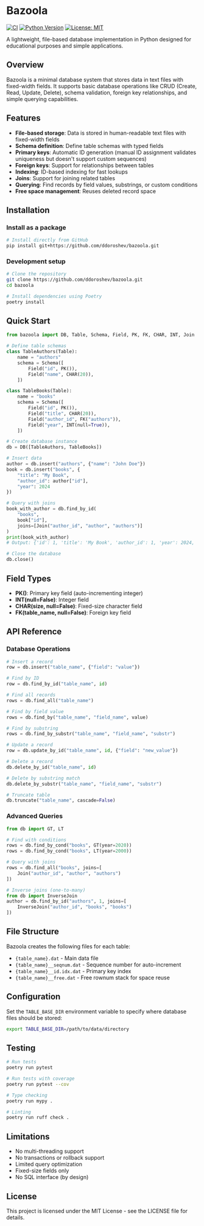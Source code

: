# Bazoola

[![CI](https://github.com/ddoroshev/bazoola/actions/workflows/ci.yml/badge.svg?branch=master)](https://github.com/ddoroshev/bazoola/actions/workflows/ci.yml)
[![Python Version](https://img.shields.io/badge/python-3.10%2B-blue)](https://www.python.org/downloads/)
[![License: MIT](https://img.shields.io/badge/License-MIT-yellow.svg)](https://opensource.org/licenses/MIT)

A lightweight, file-based database implementation in Python designed for educational purposes and simple applications.

## Overview

Bazoola is a minimal database system that stores data in text files with fixed-width fields. It supports basic database operations like CRUD (Create, Read, Update, Delete), schema validation, foreign key relationships, and simple querying capabilities.

## Features

- **File-based storage**: Data is stored in human-readable text files with fixed-width fields
- **Schema definition**: Define table schemas with typed fields
- **Primary keys**: Automatic ID generation (manual ID assignment validates uniqueness but doesn't support custom sequences)
- **Foreign keys**: Support for relationships between tables
- **Indexing**: ID-based indexing for fast lookups
- **Joins**: Support for joining related tables
- **Querying**: Find records by field values, substrings, or custom conditions
- **Free space management**: Reuses deleted record space

## Installation

### Install as a package

```bash
# Install directly from GitHub
pip install git+https://github.com/ddoroshev/bazoola.git
```

### Development setup

```bash
# Clone the repository
git clone https://github.com/ddoroshev/bazoola.git
cd bazoola

# Install dependencies using Poetry
poetry install
```

## Quick Start

```python
from bazoola import DB, Table, Schema, Field, PK, FK, CHAR, INT, Join

# Define table schemas
class TableAuthors(Table):
    name = "authors"
    schema = Schema([
        Field("id", PK()),
        Field("name", CHAR(20)),
    ])

class TableBooks(Table):
    name = "books"
    schema = Schema([
        Field("id", PK()),
        Field("title", CHAR(20)),
        Field("author_id", FK("authors")),
        Field("year", INT(null=True)),
    ])

# Create database instance
db = DB([TableAuthors, TableBooks])

# Insert data
author = db.insert("authors", {"name": "John Doe"})
book = db.insert("books", {
    "title": "My Book",
    "author_id": author["id"],
    "year": 2024
})

# Query with joins
book_with_author = db.find_by_id(
    "books",
    book["id"],
    joins=[Join("author_id", "author", "authors")]
)
print(book_with_author)
# Output: {'id': 1, 'title': 'My Book', 'author_id': 1, 'year': 2024, 'author': {'id': 1, 'name': 'John Doe'}}

# Close the database
db.close()
```

## Field Types

- **PK()**: Primary key field (auto-incrementing integer)
- **INT(null=False)**: Integer field
- **CHAR(size, null=False)**: Fixed-size character field
- **FK(table_name, null=False)**: Foreign key field

## API Reference

### Database Operations

```python
# Insert a record
row = db.insert("table_name", {"field": "value"})

# Find by ID
row = db.find_by_id("table_name", id)

# Find all records
rows = db.find_all("table_name")

# Find by field value
rows = db.find_by("table_name", "field_name", value)

# Find by substring
rows = db.find_by_substr("table_name", "field_name", "substr")

# Update a record
row = db.update_by_id("table_name", id, {"field": "new_value"})

# Delete a record
db.delete_by_id("table_name", id)

# Delete by substring match
db.delete_by_substr("table_name", "field_name", "substr")

# Truncate table
db.truncate("table_name", cascade=False)
```

### Advanced Queries

```python
from db import GT, LT

# Find with conditions
rows = db.find_by_cond("books", GT(year=2020))
rows = db.find_by_cond("books", LT(year=2000))

# Query with joins
rows = db.find_all("books", joins=[
    Join("author_id", "author", "authors")
])

# Inverse joins (one-to-many)
from db import InverseJoin
author = db.find_by_id("authors", 1, joins=[
    InverseJoin("author_id", "books", "books")
])
```

## File Structure

Bazoola creates the following files for each table:
- `{table_name}.dat` - Main data file
- `{table_name}__seqnum.dat` - Sequence number for auto-increment
- `{table_name}__id.idx.dat` - Primary key index
- `{table_name}__free.dat` - Free rownum stack for space reuse

## Configuration

Set the `TABLE_BASE_DIR` environment variable to specify where database files should be stored:

```bash
export TABLE_BASE_DIR=/path/to/data/directory
```

## Testing

```bash
# Run tests
poetry run pytest

# Run tests with coverage
poetry run pytest --cov

# Type checking
poetry run mypy .

# Linting
poetry run ruff check .
```

## Limitations

- No multi-threading support
- No transactions or rollback support
- Limited query optimization
- Fixed-size fields only
- No SQL interface (by design)

## License

This project is licensed under the MIT License - see the LICENSE file for details.
